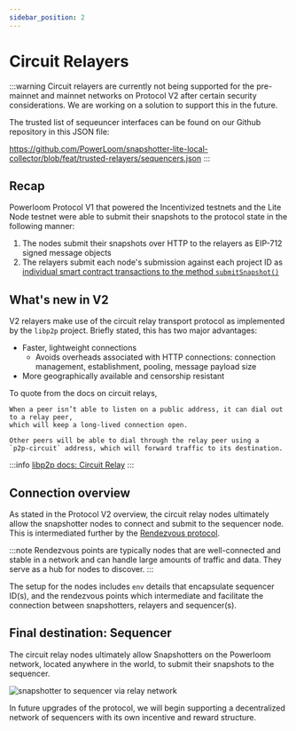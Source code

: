 ```yaml
---
sidebar_position: 2
---
```


# Circuit Relayers

:::warning
Circuit relayers are currently not being supported for the pre-mainnet and mainnet networks on Protocol V2 after certain security considerations. We are working on a solution to support this in the future.

The trusted list of sequeuncer interfaces can be found on our Github repository in this JSON file:

https://github.com/PowerLoom/snapshotter-lite-local-collector/blob/feat/trusted-relayers/sequencers.json
:::

## Recap

Powerloom Protocol V1 that powered the Incentivized testnets and the Lite Node testnet were able to submit their snapshots to the protocol state in the following manner: 

1. The nodes submit their snapshots over HTTP to the relayers as EIP-712 signed message objects
2. The relayers submit each node's submission against each project ID as [individual smart contract transactions to the method `submitSnapshot()`](/docs/Protocol/Specifications/state-v1.md#function-submitsnapshotstring-memory-snapshotcid-uint256-epochid-string-memory-projectid-request-calldata-request-bytes-calldata-signature-public)

## What's new in V2

V2 relayers make use of the circuit relay transport protocol as implemented by the `libp2p` project. Briefly stated, this has two major advantages:

* Faster, lightweight connections 
  * Avoids overheads associated with HTTP connections: connection management, establishment, pooling, message payload size
* More geographically available and censorship resistant

To quote from the docs on circuit relays,

```
When a peer isn’t able to listen on a public address, it can dial out to a relay peer,
which will keep a long-lived connection open. 

Other peers will be able to dial through the relay peer using a 
`p2p-circuit` address, which will forward traffic to its destination.
```

:::info
[libp2p docs: Circuit Relay](https://docs.libp2p.io/concepts/nat/circuit-relay/)
:::

## Connection overview

As stated in the Protocol V2 overview, the circuit relay nodes ultimately allow the snapshotter nodes to connect and submit to the sequencer node. This is intermediated further by the [Rendezvous protocol](https://docs.libp2p.io/concepts/discovery-routing/rendezvous/).

:::note
Rendezvous points are typically nodes that are well-connected and stable in a network and can handle large amounts of traffic and data. They serve as a hub for nodes to discover.
:::

The setup for the nodes includes `env` details that encapsulate sequencer ID(s), and the rendezvous points which intermediate and facilitate the connection between snapshotters, relayers and sequencer(s).

## Final destination: Sequencer

The circuit relay nodes ultimately allow Snapshotters on the Powerloom network, located anywhere in the world, to submit their snapshots to the sequencer.

![snapshotter to sequencer via relay network](/images/SequencerRelayNetwork.png)

In future upgrades of the protocol, we will begin supporting a decentralized network of sequencers with its own incentive and reward structure.